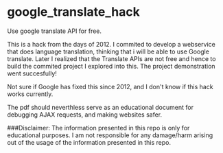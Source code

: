# google_translate_hack
Use google translate API for free.

This is a hack from the days of 2012. I commited to develop a webservice that does language translation, thinking that i will be able to use Google translate.
Later I realized that the Translate APIs are not free and hence to build the commited project I explored into this.
The project demonstration went succesfully! 

Not sure if Google has fixed this since 2012, and I don't know if this hack works currently. 

The pdf should neverthless serve as an educational document for debugging AJAX requests, and making websites safer.

###Disclaimer:
The information presented in this repo is only for educational purposes.
I am not responsible for any damage/harm arising out of the usage of the information presented in this repo.
